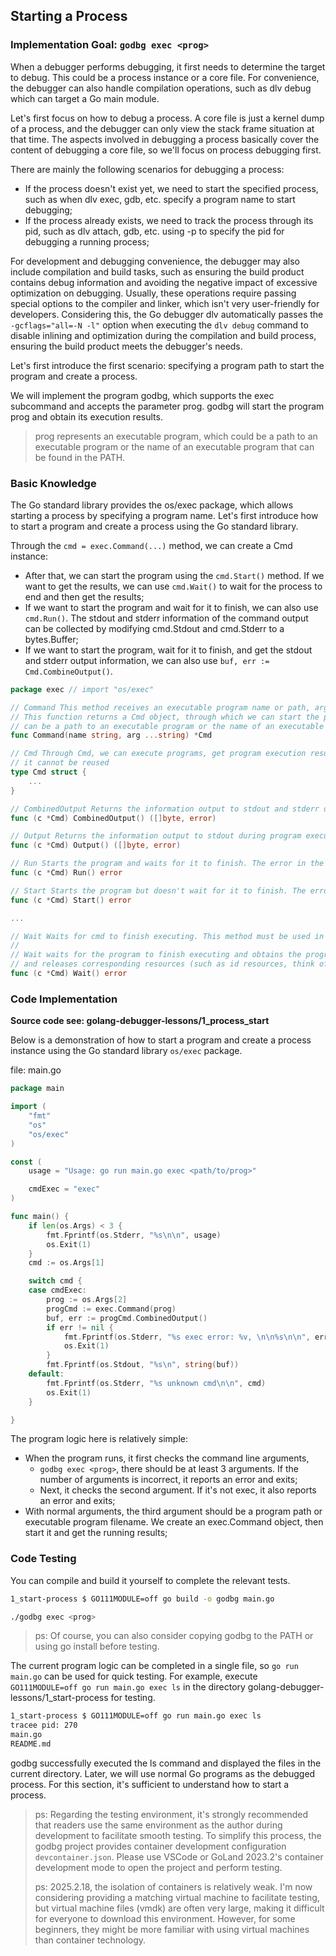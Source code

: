 ## Starting a Process

### Implementation Goal: `godbg exec <prog>`

When a debugger performs debugging, it first needs to determine the target to debug. This could be a process instance or a core file. For convenience, the debugger can also handle compilation operations, such as dlv debug which can target a Go main module.

Let's first focus on how to debug a process. A core file is just a kernel dump of a process, and the debugger can only view the stack frame situation at that time. The aspects involved in debugging a process basically cover the content of debugging a core file, so we'll focus on process debugging first.

There are mainly the following scenarios for debugging a process:

- If the process doesn't exist yet, we need to start the specified process, such as when dlv exec, gdb, etc. specify a program name to start debugging;
- If the process already exists, we need to track the process through its pid, such as dlv attach, gdb, etc. using -p to specify the pid for debugging a running process;

For development and debugging convenience, the debugger may also include compilation and build tasks, such as ensuring the build product contains debug information and avoiding the negative impact of excessive optimization on debugging. Usually, these operations require passing special options to the compiler and linker, which isn't very user-friendly for developers. Considering this, the Go debugger dlv automatically passes the `-gcflags="all=-N -l"` option when executing the `dlv debug` command to disable inlining and optimization during the compilation and build process, ensuring the build product meets the debugger's needs.

Let's first introduce the first scenario: specifying a program path to start the program and create a process.

We will implement the program godbg, which supports the exec subcommand and accepts the parameter prog. godbg will start the program prog and obtain its execution results.

> prog represents an executable program, which could be a path to an executable program or the name of an executable program that can be found in the PATH.

### Basic Knowledge

The Go standard library provides the os/exec package, which allows starting a process by specifying a program name. Let's first introduce how to start a program and create a process using the Go standard library.

Through the `cmd = exec.Command(...)` method, we can create a Cmd instance:

- After that, we can start the program using the `cmd.Start()` method. If we want to get the results, we can use `cmd.Wait()` to wait for the process to end and then get the results;
- If we want to start the program and wait for it to finish, we can also use `cmd.Run()`. The stdout and stderr information of the command output can be collected by modifying cmd.Stdout and cmd.Stderr to a bytes.Buffer;
- If we want to start the program, wait for it to finish, and get the stdout and stderr output information, we can also use `buf, err := Cmd.CombineOutput()`.

```go
package exec // import "os/exec"

// Command This method receives an executable program name or path, arg is the parameter information passed to the executable program.
// This function returns a Cmd object, through which we can start the program, get program execution results, etc. Note that the parameter name
// can be a path to an executable program or the name of an executable program that can be found in PATH
func Command(name string, arg ...string) *Cmd

// Cmd Through Cmd, we can execute programs, get program execution results, etc. Once Cmd calls methods like Start, Run, etc.,
// it cannot be reused
type Cmd struct {
    ...
}

// CombinedOutput Returns the information output to stdout and stderr during program execution
func (c *Cmd) CombinedOutput() ([]byte, error)

// Output Returns the information output to stdout during program execution. The error in the return value list indicates an error encountered during execution
func (c *Cmd) Output() ([]byte, error)

// Run Starts the program and waits for it to finish. The error in the return value list indicates an error encountered during execution
func (c *Cmd) Run() error

// Start Starts the program but doesn't wait for it to finish. The error in the return value list indicates an error encountered during execution
func (c *Cmd) Start() error

...

// Wait Waits for cmd to finish executing. This method must be used in conjunction with the Start() method. The error return value indicates an error encountered during execution
//
// Wait waits for the program to finish executing and obtains the program's exit code (that is, the return value, os.Exit(?) returns the value to the operating system and is then obtained by the parent process),
// and releases corresponding resources (such as id resources, think of PCB)
func (c *Cmd) Wait() error
```

### Code Implementation

**Source code see: golang-debugger-lessons/1_process_start**

Below is a demonstration of how to start a program and create a process instance using the Go standard library `os/exec` package.

file: main.go

```go
package main

import (
	"fmt"
	"os"
	"os/exec"
)

const (
	usage = "Usage: go run main.go exec <path/to/prog>"

	cmdExec = "exec"
)

func main() {
	if len(os.Args) < 3 {
		fmt.Fprintf(os.Stderr, "%s\n\n", usage)
		os.Exit(1)
	}
	cmd := os.Args[1]

	switch cmd {
	case cmdExec:
		prog := os.Args[2]
		progCmd := exec.Command(prog)
		buf, err := progCmd.CombinedOutput()
		if err != nil {
			fmt.Fprintf(os.Stderr, "%s exec error: %v, \n\n%s\n\n", err, string(buf))
			os.Exit(1)
		}
		fmt.Fprintf(os.Stdout, "%s\n", string(buf))
	default:
		fmt.Fprintf(os.Stderr, "%s unknown cmd\n\n", cmd)
		os.Exit(1)
	}

}
```

The program logic here is relatively simple:

- When the program runs, it first checks the command line arguments,
  - `godbg exec <prog>`, there should be at least 3 arguments. If the number of arguments is incorrect, it reports an error and exits;
  - Next, it checks the second argument. If it's not exec, it also reports an error and exits;
- With normal arguments, the third argument should be a program path or executable program filename. We create an exec.Command object, then start it and get the running results;

### Code Testing

You can compile and build it yourself to complete the relevant tests.

```bash
1_start-process $ GO111MODULE=off go build -o godbg main.go

./godbg exec <prog>
```

> ps: Of course, you can also consider copying godbg to the PATH or using go install before testing.

The current program logic can be completed in a single file, so `go run main.go` can be used for quick testing. For example, execute `GO111MODULE=off go run main.go exec ls` in the directory golang-debugger-lessons/1_start-process for testing.

```bash
1_start-process $ GO111MODULE=off go run main.go exec ls
tracee pid: 270
main.go
README.md
```

godbg successfully executed the ls command and displayed the files in the current directory. Later, we will use normal Go programs as the debugged process. For this section, it's sufficient to understand how to start a process.

> ps: Regarding the testing environment, it's strongly recommended that readers use the same environment as the author during development to facilitate smooth testing. To simplify this process, the godbg project provides container development configuration `devcontainer.json`. Please use VSCode or GoLand 2023.2's container development mode to open the project and perform testing.
>
> ps: 2025.2.18, the isolation of containers is relatively weak. I'm now considering providing a matching virtual machine to facilitate testing, but virtual machine files (vmdk) are often very large, making it difficult for everyone to download this environment. However, for some beginners, they might be more familiar with using virtual machines than container technology.
